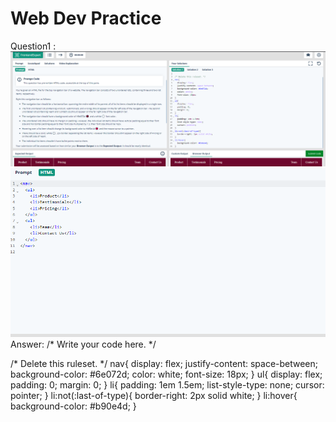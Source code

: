 # Web Dev Practice
Question1 :
![Alt text](image-2.png)
![Alt text](image-3.png)
Answer:
/*  Write your code here. */

/* Delete this ruleset. */
nav{
  display: flex;
  justify-content: space-between;
  background-color: #6e072d;
  color: white;
  font-size: 18px;
}
ul{
  display: flex;
  padding: 0;
  margin: 0;
}
li{
  padding: 1em 1.5em;
  list-style-type: none;
  cursor: pointer;
}
li:not(:last-of-type){
  border-right: 2px solid white;
}
li:hover{
  background-color: #b90e4d;
}